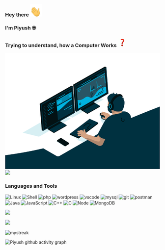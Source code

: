 ### Hey there <img src='gifs/hi.gif' height='40px' width='40px' alt='👋'/>
### I'm Piyush 🤓
### Trying to understand, how a Computer Works <img src='gifs/q.gif' height='30px' width='30px' alt='❗'/>


<!--
**PiyushKhurana/PiyushKhurana** is a ✨ _special_ ✨ repository because its `README.md` (this file) appears on your GitHub profile.-->


<img align="" alt="GIF" src="gifs/code.gif" width="" height="" />

<!--Here are some ideas to get you started:

- 🔭 I’m currently working on ...
- 🌱 I’m currently learning ...
- 👯 I’m looking to collaborate on ...
- 🤔 I’m looking for help with ...
- 💬 Ask me about ...
- 📫 How to reach me: ...
- 😄 Pronouns: ...
- ⚡ Fun fact: ...
-->

 <img src="https://github-readme-stats.vercel.app/api?username=PiyushKhurana&show_icons=true&count_private=true&theme=tokyonight&hide=stars&include_all_commits=true"/>

### Languages and Tools
<p align="left">
<img align="center" src="https://cdn.jsdelivr.net/npm/simple-icons@3.0.1/icons/linux.svg" alt="Linux" height="30" width="40" />
<img align="center" src="https://cdn.jsdelivr.net/npm/simple-icons@3.0.1/icons/powershell.svg" alt="Shell" height="30" width="40" />
<img align="center" src="https://cdn.jsdelivr.net/npm/simple-icons@3.0.1/icons/php.svg" alt="php" height="30" width="40" />
<img align="center" src="https://cdn.jsdelivr.net/npm/simple-icons@3.0.1/icons/wordpress.svg" alt="wordpress" height="30" width="40" />
<img align="center" src="https://cdn.jsdelivr.net/npm/simple-icons@3.0.1/icons/visualstudio.svg" alt="vscode" height="30" width="40" />
<img align="center" src="https://cdn.jsdelivr.net/npm/simple-icons@3.0.1/icons/mysql.svg" alt="mysql" height="30" width="40" />
<img align="center" src="https://cdn.jsdelivr.net/npm/simple-icons@3.0.1/icons/git.svg" alt="git" height="30" width="40" />
<img align="center" src="https://cdn.jsdelivr.net/npm/simple-icons@3.0.1/icons/postman.svg" alt="postman" height="30" width="40" />
<img align="center" src="https://cdn.jsdelivr.net/npm/simple-icons@3.0.1/icons/java.svg" alt="Java" height="30" width="40" />
<img align="center" src="https://cdn.jsdelivr.net/npm/simple-icons@3.0.1/icons/javascript.svg" alt="JavaScript" height="30" width="40" />
<img align="center" src="https://cdn.jsdelivr.net/npm/simple-icons@3.0.1/icons/cplusplus.svg" alt="C++" height="30" width="40" />
<img align="center" src="https://cdn.jsdelivr.net/npm/simple-icons@3.0.1/icons/c.svg" alt="C" height="30" width="40" />
<img align="center" src="https://cdn.jsdelivr.net/npm/simple-icons@3.0.1/icons/node-dot-js.svg" alt="Node" height="30" width="40" />
<img align="center" src="https://cdn.jsdelivr.net/npm/simple-icons@3.0.1/icons/mongodb.svg" alt="MongoDB" height="30" width="40" />
</p>

<!--   Top langs -->

<img src="https://github-readme-stats.vercel.app/api/top-langs/?username=PiyushKhurana&layout=compact&exclude_repo=Polls-WebApp&theme=tokyonight" />

<!-- Visitor label   -->

![](https://visitor-badge.glitch.me/badge?page_id=PiyushKhurana.PiyushKhurana)

<img src="https://github-readme-streak-stats.herokuapp.com/?user=PiyushKhurana&theme=tokyonight" alt="mystreak"/>

![Piyush github activity graph](https://activity-graph.herokuapp.com/graph?username=PiyushKhurana&theme=react-dark)